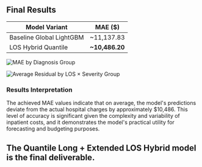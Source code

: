 ## Final Results  

| Model Variant            | MAE ($)    |
|--------------------------|------------|
| Baseline Global LightGBM | ~11,137.83 |
| LOS Hybrid Quantile      | **~10,486.20** |

![MAE by Diagnosis Group](images/mae_by_diagnosis_group.png "Mean Absolute Error by Diagnosis Group")

![Average Residual by LOS × Severity Group](images/avg_residual_by_los_x_severity.png "Residuals by Length of Stay and Severity Group")

### Results Interpretation

The achieved MAE values indicate that on average, the model's predictions deviate from the actual hospital charges by approximately $10,486. This level of accuracy is significant given the complexity and variability of inpatient costs, and it demonstrates the model's practical utility for forecasting and budgeting purposes.

The **Quantile Long + Extended LOS Hybrid** model is the **final deliverable**.
---
